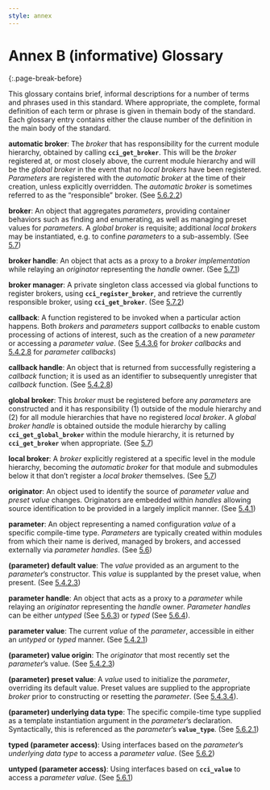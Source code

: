 ```yaml
---
style: annex
---
```


# Annex B **(informative)** Glossary
{:.page-break-before}

This glossary contains brief, informal descriptions for a number of terms and phrases used in this standard. Where appropriate, the complete, formal definition of each term or phrase is given in themain body of the standard. Each glossary entry contains either the clause number of the definition in the main body of the standard.

**automatic broker**: The *broker* that has responsibility for the current module hierarchy, obtained by calling **`cci_get_broker`**. This will be the *broker* registered at, or most closely above, the current module hierarchy and will be the *global broker* in the event that no *local brokers* have been registered. *Parameters* are registered with the *automatic broker* at the time of their creation, unless explicitly overridden. The *automatic broker* is sometimes referred to as the “responsible” broker. (See [5.6.2.2](05.html#5622-construction))

**broker**: An object that aggregates *parameters*, providing container behaviors such as finding and enumerating, as well as managing preset values for *parameters*. A *global broker* is requisite; additional *local brokers* may be instantiated, e.g. to confine *parameters* to a sub-assembly. (See [5.7](05.html#57-brokers))

**broker handle**: An object that acts as a proxy to a *broker implementation* while relaying an *originator* representing the *handle* owner. (See [5.7.1](05.html#571-cci_broker_handle))

**broker manager**: A private singleton class accessed via global functions to register brokers, using **`cci_register_broker`**, and retrieve the currently responsible broker, using **`cci_get_broker`**. (See [5.7.2](05.html#572-cci_broker_manager))

**callback**: A function registered to be invoked when a particular action happens. Both *brokers* and *parameters* support *callbacks* to
enable custom processing of actions of interest, such as the creation of a new *parameter* or accessing a *parameter value*. (See [5.4.3.6](05.html#5436-broker-callbacks) for *broker callbacks* and [5.4.2.8](05.html#5428-callbacks) for *parameter callbacks*)

**callback handle**: An object that is returned from successfully registering a *callback* function; it is used as an identifier to
subsequently unregister that *callback* function. (See [5.4.2.8](05.html#5428-callbacks))

**global broker**: This *broker* must be registered before any *parameters* are constructed and it has responsibility (1) outside of the module hierarchy and (2) for all module hierarchies that have no registered *local broker*. A *global broker handle* is obtained outside the module hierarchy by calling **`cci_get_global_broker`** within the module hierarchy, it is returned by **`cci_get_broker`** when appropriate. (See [5.7](05.html#57-brokers))

**local broker**: A *broker* explicitly registered at a specific level in the module hierarchy, becoming the *automatic broker* for that module and submodules below it that don’t register a *local broker* themselves. (See [5.7](05.html#57-brokers))

**originator**: An object used to identify the source of *parameter value* and *preset value* changes. Originators are embedded within *handles* allowing source identification to be provided in a largely implicit manner. (See [5.4.1](05.html#541-cci_originator))

**parameter**: An object representing a named configuration *value* of a specific compile-time type. *Parameters* are typically created
within modules from which their name is derived, managed by brokers, and accessed externally via *parameter handles*. (See [5.6](05.html#56-parameters))

**(parameter) default value**: The *value* provided as an argument to the *parameter*’s constructor. This *value* is supplanted by the
preset value, when present. (See [5.4.2.3](05.html#5423-value-origin))

**parameter handle**: An object that acts as a proxy to a *parameter* while relaying an *originator* representing the *handle* 
owner. *Parameter handles* can be either *untyped* (See [5.6.3](05.html#563-cci_param_untyped_handle)) or *typed* (See [5.6.4](05.html#564-cci_param_typed_handle)).

**parameter value**: The current *value* of the *parameter*, accessible in either an *untyped* or *typed* manner. (See [5.4.2.1](05.html#5421-value-and-data-type))

**(parameter) value origin**: The *originator* that most recently set the *parameter*’s value. (See [5.4.2.3](05.html#5423-value-origin))

**(parameter) preset value**: A *value* used to initialize the *parameter*, overriding its default value. Preset values are supplied to the appropriate *broker* prior to constructing or resetting the *parameter*. (See [5.4.3.4](05.html#5434-parameter-initialization)).

**(parameter) underlying data type**: The specific compile-time type supplied as a template instantiation argument in the *parameter*’s declaration. Syntactically, this is referenced as the *parameter*’s **`value_type`**. (See [5.6.2.1](05.html#5621-value_type))

**typed (parameter access)**: Using interfaces based on the *parameter*’s *underlying data type* to access a *parameter value*. (See [5.6.2](05.html#562-cci_param_typed))

**untyped (parameter access)**: Using interfaces based on **`cci_value`** to access a *parameter value*. (See [5.6.1](05.html#561-cci_param_untyped))
